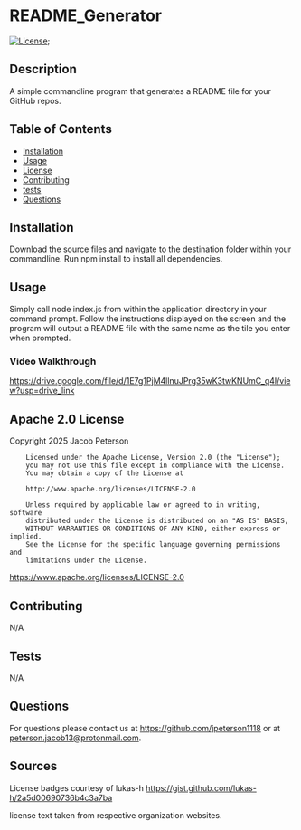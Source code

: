 # README_Generator
  [![License](https://img.shields.io/badge/License-Apache_2.0-blue.svg)](https://opensource.org/licenses/Apache-2.0);

  ## Description

  A simple commandline program that generates a README file for your GitHub repos.

  ## Table of Contents

  - [Installation](#installation})
  - [Usage](#usage)
  - [License](#license)
  - [Contributing](#contributing)
  - [tests](#tests)
  - [Questions](#questions)

  ## Installation

  Download the source files and navigate to the destination folder within your commandline. Run npm install to install all dependencies.

  ## Usage
  Simply call node index.js from within the application directory in your command prompt. Follow the instructions displayed on the screen and the program will output a README file with the same name as the tile you enter when prompted.
  
  ### Video Walkthrough
  https://drive.google.com/file/d/1E7g1PjM4llnuJPrg35wK3twKNUmC_q4I/view?usp=drive_link

  ## Apache 2.0 License

  Copyright 2025 Jacob Peterson

        Licensed under the Apache License, Version 2.0 (the "License");
        you may not use this file except in compliance with the License.
        You may obtain a copy of the License at

        http://www.apache.org/licenses/LICENSE-2.0

        Unless required by applicable law or agreed to in writing, software
        distributed under the License is distributed on an "AS IS" BASIS,
        WITHOUT WARRANTIES OR CONDITIONS OF ANY KIND, either express or implied.
        See the License for the specific language governing permissions and
        limitations under the License.

  https://www.apache.org/licenses/LICENSE-2.0

  ## Contributing

  N/A

  ## Tests

  N/A

  ## Questions

  For questions please contact us at https://github.com/jpeterson1118 or at peterson.jacob13@protonmail.com.

  ## Sources
  License badges courtesy of lukas-h 
  https://gist.github.com/lukas-h/2a5d00690736b4c3a7ba

  license text taken from respective organization websites.

